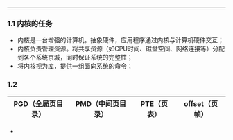 
---
### 1.1 内核的任务
- 内核是一台增强的计算机。抽象硬件，应用程序通过内核与计算机硬件交互；
- 内核负责管理资源。将共享资源（如CPU时间、磁盘空间、网络连接等）分配到各个系统京城，同时保证系统的完整性；
- 将内核视为库，提供一组面向系统的命令；

### 1.2

PGD（全局页目录）| PMD（中间页目录） | PTE（页表） | offset（页帧） 
--- | --- | --- |---

- 